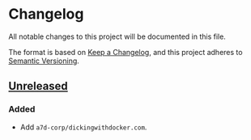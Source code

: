 # Changelog

All notable changes to this project will be documented in this file.

The format is based on [Keep a Changelog](https://keepachangelog.com/en/1.0.0/),
and this project adheres to [Semantic Versioning](https://semver.org/spec/v2.0.0.html).

## [Unreleased]

### Added

- Add `a7d-corp/dickingwithdocker.com`.

[Unreleased]: https://github.com/a7d-corp/github-repo-management/tree/main

